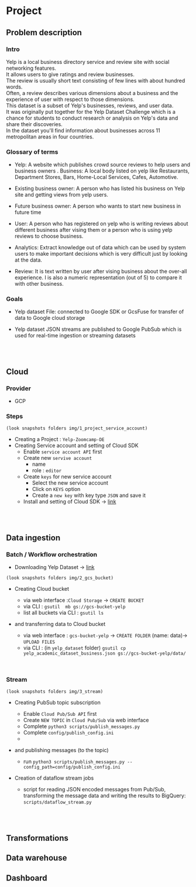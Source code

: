 # **Project**

## **Problem description** 

### **Intro**

Yelp is a local business directory service and review site with social networking features.  
It allows users to give ratings and review businesses.  
The review is usually short text consisting of few lines with about hundred words.  
Often, a review describes various dimensions about a business and the experience of user with respect to those dimensions.  
This dataset is a subset of Yelp's businesses, reviews, and user data.  
It was originally put together for the Yelp Dataset Challenge which is a chance for students to conduct research or analysis on Yelp's data and share their discoveries.  
In the dataset you'll find information about businesses across 11 metropolitan areas in four countries.


### **Glossary of terms**

- Yelp: A website which publishes crowd source reviews to help users and business owners . Business: A local body listed on yelp like Restaurants, Department Stores, Bars, Home-Local Services, Cafes, Automotive.
    
- Existing business owner: A person who has listed his business on Yelp site and getting views from yelp users.
    
- Future business owner: A person who wants to start new business in future time
    
- User: A person who has registered on yelp who is writing reviews about different business after vising them or a person who is using yelp reviews to choose business.

- Analytics: Extract knowledge out of data which can be used by system users to make important decisions which is very difficult just by looking at the data.

- Review: It is text written by user after vising business about the over-all experience. I is also a numeric representation (out of 5) to compare it with other business.


### **Goals**
- Yelp dataset File: connected to Google SDK or GcsFuse for transfer of data to Google cloud storage 

- Yelp dataset JSON streams are published to Google PubSub which is used for real-time ingestion or streaming datasets

<br><br>
## **Cloud**

### **Provider**
- GCP

### **Steps**

~~~
(look snapshots folders img/1_project_service_account)
~~~
- Creating a Project : `Yelp-Zoomcamp-DE`
- Creating Service account and setting of Cloud SDK
  - Enable `service account API` first
  - Create new `servive account`
    - name
    - role : `editor`
  - Create `keys` for new service account
    - Select the new service account
    - Click on `KEYS` option
    - Create a `new key` with key type `JSON` and save it 
  - Install and setting of Cloud SDK -> [link](https://cloud.google.com/sdk/docs/install?hl=en)

<br><br>

## **Data ingestion**

### **Batch / Workflow orchestration**

- Downloading Yelp Dataset -> [link](https://www.yelp.com/dataset/download)
  

~~~
(look snapshots folders img/2_gcs_bucket)
~~~

-  Creating Cloud bucket 
   -  via web interface :`Cloud Storage` -> `CREATE BUCKET` 
   -  via CLI : `gsutil  mb gs://gcs-bucket-yelp`
   -  list all buckets via CLI : `gsutil ls`
  

- and transferring data to Cloud bucket
  - via web interface : `gcs-bucket-yelp` -> `CREATE FOLDER` (name: data)-> `UPLOAD FILES` 
  - via CLI : (in `yelp_dataset` folder) `gsutil cp  yelp_academic_dataset_business.json gs://gcs-bucket-yelp/data/`


<br>

### **Stream**

~~~
(look snapshots folders img/3_stream)
~~~


- Creating PubSub topic subscription
  - Enable `Cloud Pub/Sub API` first
  - Create  `NEW TOPIC` in `Cloud Pub/Sub` via web interface
  - Complete `python3 scripts/publish_messages.py`
  - Complete `config/publish_config.ini`
  - 


- and publishing messages (to the topic)
  - run `python3 scripts/publish_messages.py --config_path=config/publish_config.ini`


- Creation of dataflow stream jobs
  -  script for reading JSON encoded messages from Pub/Sub, transforming the message data and writing the results to BigQuery: `scripts/dataflow_stream.py` 


<br><br>
## **Transformations**



## **Data warehouse**


## **Dashboard**